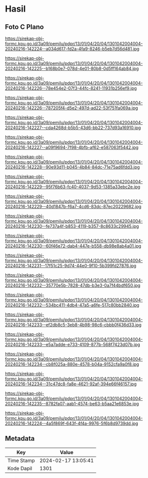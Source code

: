 # Hasil

## Foto C Plano

https://sirekap-obj-formc.kpu.go.id/3a09/pemilu/pdpr/13/01/04/20/04/1301042004004-20240216-142224--a034d617-fd2a-4fa9-8246-b5eb7d56d481.jpg

https://sirekap-obj-formc.kpu.go.id/3a09/pemilu/pdpr/13/01/04/20/04/1301042004004-20240216-142225--b168b0e7-078d-4e01-80b8-0d5ff164ab84.jpg

https://sirekap-obj-formc.kpu.go.id/3a09/pemilu/pdpr/13/01/04/20/04/1301042004004-20240216-142226--78e454e2-07f3-44fc-8241-11931b256ef9.jpg

https://sirekap-obj-formc.kpu.go.id/3a09/pemilu/pdpr/13/01/04/20/04/1301042004004-20240216-142226--787205f4-d5e2-497d-ad22-53f751fa069a.jpg

https://sirekap-obj-formc.kpu.go.id/3a09/pemilu/pdpr/13/01/04/20/04/1301042004004-20240216-142227--cda4268d-b5b5-43d6-bb22-737d93a16910.jpg

https://sirekap-obj-formc.kpu.go.id/3a09/pemilu/pdpr/13/01/04/20/04/1301042004004-20240216-142227--a09f9694-7f98-4bfb-af62-e587063f5442.jpg

https://sirekap-obj-formc.kpu.go.id/3a09/pemilu/pdpr/13/01/04/20/04/1301042004004-20240216-142228--90e93d11-b045-4b84-84dc-71e75ad6fdd3.jpg

https://sirekap-obj-formc.kpu.go.id/3a09/pemilu/pdpr/13/01/04/20/04/1301042004004-20240216-142229--95f76b63-fc40-4037-9d53-1385a33ebc2e.jpg

https://sirekap-obj-formc.kpu.go.id/3a09/pemilu/pdpr/13/01/04/20/04/1301042004004-20240216-142229--40d1847b-f6a7-4cd6-83dc-87ec20229682.jpg

https://sirekap-obj-formc.kpu.go.id/3a09/pemilu/pdpr/13/01/04/20/04/1301042004004-20240216-142230--fe737a4f-b853-4119-b357-8c8633c29945.jpg

https://sirekap-obj-formc.kpu.go.id/3a09/pemilu/pdpr/13/01/04/20/04/1301042004004-20240216-142230--60f46e72-dab4-447e-b558-db98e8ab4a01.jpg

https://sirekap-obj-formc.kpu.go.id/3a09/pemilu/pdpr/13/01/04/20/04/1301042004004-20240216-142231--17f51c25-9d74-44e0-9f10-5b399fd27876.jpg

https://sirekap-obj-formc.kpu.go.id/3a09/pemilu/pdpr/13/01/04/20/04/1301042004004-20240216-142232--35770e5b-7828-47db-b3e3-0a7f44bdf650.jpg

https://sirekap-obj-formc.kpu.go.id/3a09/pemilu/pdpr/13/01/04/20/04/1301042004004-20240216-142232--534bc411-4db4-47a5-a6fe-517c80bb2840.jpg

https://sirekap-obj-formc.kpu.go.id/3a09/pemilu/pdpr/13/01/04/20/04/1301042004004-20240216-142233--ef2db8c5-3eb8-4b98-98c6-cbbb0f436d33.jpg

https://sirekap-obj-formc.kpu.go.id/3a09/pemilu/pdpr/13/01/04/20/04/1301042004004-20240216-142233--e5a7adde-e733-4109-877b-568f7423d07b.jpg

https://sirekap-obj-formc.kpu.go.id/3a09/pemilu/pdpr/13/01/04/20/04/1301042004004-20240216-142234--cb8f025a-880e-4578-b04a-9152cfa9a0f8.jpg

https://sirekap-obj-formc.kpu.go.id/3a09/pemilu/pdpr/13/01/04/20/04/1301042004004-20240216-142234--31c47dc8-fa8e-4621-92af-394e66f46157.jpg

https://sirekap-obj-formc.kpu.go.id/3a09/pemilu/pdpr/13/01/04/20/04/1301042004004-20240216-142235--8782fa07-aab1-4574-be63-b5aa21e6853e.jpg

https://sirekap-obj-formc.kpu.go.id/3a09/pemilu/pdpr/13/01/04/20/04/1301042004004-20240216-142224--4a5f869f-643f-4f4a-9976-5f6b8d9739dd.jpg


## Metadata

| Key        | Value               |
| ---------- | ------------------- |
| Time Stamp | 2024-02-17 13:05:41 |
| Kode Dapil | 1301                |



